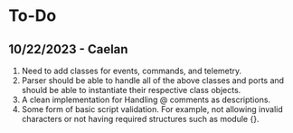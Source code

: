 # To-Do

## 10/22/2023 - Caelan
1. Need to add classes for events, commands, and telemetry.
2. Parser should be able to handle all of the above classes and ports and should be able to instantiate their respective class objects.
3. A clean implementation for Handling @ comments as descriptions.
4. Some form of basic script validation. For example, not allowing invalid characters or not having required structures such as module {}.

